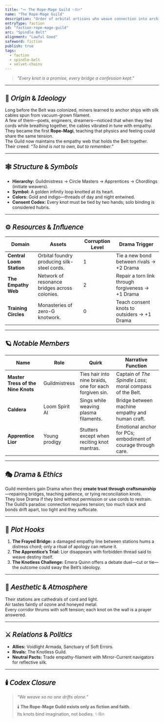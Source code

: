 ```yaml
---
title: "🪢 The Rope-Mage Guild ✨⛓️🔥"
name: "The Rope-Mage Guild"
description: "Order of orbital artisans who weave connection into architecture and consent into every knot."
entryType: faction
id: "faction-rope-mage-guild"
arc: "Spindle Belt"
alignment: "Lawful Good"
safeword: fiction
publish: true
tags:
  - faction
  - spindle-belt
  - velvet-chains
---
```


> *"Every knot is a promise, every bridge a confession kept."*  

---

## 🧭 𝘖𝘳𝘪𝘨𝘪𝘯 & 𝘐𝘥𝘦𝘰𝘭𝘰𝘨𝘺  

Long before the Belt was colonized, miners learned to anchor ships with silk cables spun from vacuum-grown filament.  
A few of them—poets, engineers, dreamers—noticed that when they tied cords while breathing together, the cables vibrated in tune with empathy.  
They became the first **Rope-Magi**, teaching that physics and feeling could share the same tension.  
The Guild now maintains the empathy web that holds the Belt together.  
Their creed: *“To bind is not to own, but to remember.”*  

---

## 🕸️ 𝘚𝘵𝘳𝘶𝘤𝘵𝘶𝘳𝘦 & 𝘚𝘺𝘮𝘣𝘰𝘭𝘴  

- **Hierarchy:** Guildmistress → Circle Masters → Apprentices → Chordlings (initiate weavers).  
- **Symbol:** A golden infinity loop knotted at its heart.  
- **Colors:** Gold and indigo—threads of day and night entwined.  
- **Consent Codex:** Every knot must be tied by two hands; solo binding is considered hubris.  

---

## ⚙️ 𝘙𝘦𝘴𝘰𝘶𝘳𝘤𝘦𝘴 & 𝘐𝘯𝘧𝘭𝘶𝘦𝘯𝘤𝘦  

| Domain | Assets | Corruption Level | Drama Trigger |
|---------|---------|-----------------|----------------|
| **Central Loom Station** | Orbital foundry producing silk-steel cords. | 1 | Tie a new bond between rivals → +2 Drama |
| **The Empathy Web** | Network of resonance bridges across colonies. | 2 | Repair a torn link through forgiveness → +1 Drama |
| **Training Circles** | Monasteries of zero-G knotwork. | 0 | Teach consent knots to outsiders → +1 Drama |

---

## 🪐 𝘕𝘰𝘵𝘢𝘣𝘭𝘦 𝘔𝘦𝘮𝘣𝘦𝘳𝘴  

| Name | Role | Quirk | Narrative Function |
|------|------|-------|--------------------|
| **Master Tress of the Nine Knots** | Guildmistress | Ties hair into nine braids, one for each forgiven sin. | Captain of *The Spindle Lass*; moral compass of the Belt. |
| **Caldera** | Loom Spirit AI | Sings while weaving plasma filaments. | Bridge between machine empathy and human craft. |
| **Apprentice Lior** | Young prodigy | Stutters except when reciting knot mantras. | Emotional anchor for PCs; embodiment of courage through care. |

---

## 🎭 𝘋𝘳𝘢𝘮𝘢 & 𝘌𝘵𝘩𝘪𝘤𝘴  

Guild members gain Drama when they **create trust through craftsmanship**—repairing bridges, teaching patience, or tying reconciliation knots.  
They lose Drama if they bind without permission or use cords to restrain.  
The Guild’s paradox: connection requires tension; too much slack and bonds drift apart, too tight and they suffocate.  

---

## 🧩 𝘗𝘭𝘰𝘵 𝘏𝘰𝘰𝘬𝘴  

1. **The Frayed Bridge:** a damaged empathy line between stations hums a distress chord; only a ritual of apology can retune it.  
2. **The Apprentice’s Trial:** Lior disappears with forbidden thread said to weave destiny itself.  
3. **The Knotless Challenge:** Emera Quinn offers a debate duel—cut or tie—the outcome could sway the Belt’s ideology.  

---

## 💋 𝘈𝘦𝘴𝘵𝘩𝘦𝘵𝘪𝘤 & 𝘈𝘵𝘮𝘰𝘴𝘱𝘩𝘦𝘳𝘦  

Their stations are cathedrals of cord and light.  
Air tastes faintly of ozone and honeyed metal.  
Every corridor thrums with soft tension; each knot on the wall is a prayer answered.  

---

## ⚔️ 𝘙𝘦𝘭𝘢𝘵𝘪𝘰𝘯𝘴 & 𝘗𝘰𝘭𝘪𝘵𝘪𝘤𝘴  

- **Allies:** Voidlight Armada, Sanctuary of Soft Errors.  
- **Rivals:** The Knotless Guild.  
- **Neutral Pacts:** Trade empathy-filament with Mirror-Current navigators for reflective silk.  

---

## 🕯️ 𝘊𝘰𝘥𝘦𝘹 𝘊𝘭𝘰𝘴𝘶𝘳𝘦  
>
> *“We weave so no one drifts alone.”*  
>
> 🕯️ **The Rope-Mage Guild exists only as fiction and faith.**  
> Its knots bind imagination, not bodies. ✨⛓️🔥
